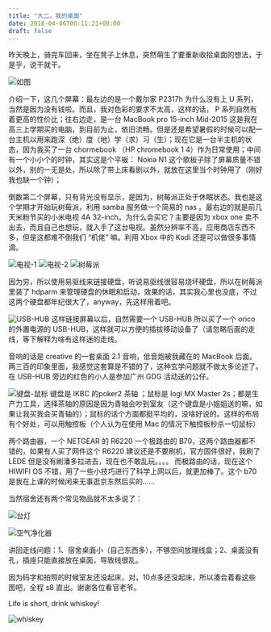 ```yaml
---
title: "大二，我的桌面"
date: 2018-04-06T00:11:21+08:00
draft: false
---
```


昨天晚上，骑完车回来，坐在凳子上休息，突然萌生了要重新收拾桌面的想法，于是乎，说干就干。

![如图](http://upload-images.jianshu.io/upload_images/6459921-001f041669b90871.jpg)

介绍一下，这几个屏幕：最左边的是一个戴尔家 P2317h 为什么没有上 U 系列，当然是因为没有钱啦。而且，我对色彩的要求不太高，这样的话， P 系列自然有着更高的性价比；往右边走，是一台 MacBook pro 15-inch Mid-2015 这是我在高三上学期买的电脑，到目前为止，依旧流畅。但是还是希望暑假的时候可以配一台主机以用来跑深（绝）度（地）学（求）习（生）；现在它是一台半主机的状态，因为我买了一台 chormebook （HP chromebook 1 4）作为日常使用；中间有一个小小个的时钟，其实这是个平板： Nokia N1 这个歌板子除了屏幕质量不错以外，别的一无是处，所以除了带上床看剧以外，就放在这里当个时钟用了（刚好我也缺一个钟）；
  
倒数第二个屏幕，只有背光没有显示，是因为，树莓派正处于休眠状态。我也是这个学期才开始玩树莓派，利用 samba 服务做一个简易的 nas 。最右边的就是前几天米粉节买的小米电视 4A 32-inch。为什么会买它？主要是因为 xbox one 卖不出去，而且自己也想玩，就入手了这台电视。虽然分辨率不高，应用商店东西不多，但是这都难不倒我们 “机佬” 嘛。利用 Xbox 中的 Kodi 还是可以做很多事情滴。

![电视-1](https://upload-images.jianshu.io/upload_images/6459921-48bdadd4133747d9.jpg)
![电视-2](https://upload-images.jianshu.io/upload_images/6459921-5f510c2aeb95cb27.jpg)
![树莓派](ttps://upload-images.jianshu.io/upload_images/6459921-6a56f8aaab699dd4.jpg)

因为穷，所以使用易驱线来链接硬盘，听说易驱线很容易烧坏硬盘，所以在树莓派里装了 hdparm 来管理硬盘的休眠和启动，效果的话，其实我心里也没底，不过这两个硬盘都年纪很大了，anyway，先这样用着吧。

![USB-HUB](https://upload-images.jianshu.io/upload_images/6459921-50ff3bf79a061f19.jpg)
这样链接屏幕以后，自然需要一个 USB-HUB 所以买了一个 orico 的外置电源的 USB-HUB，这样就可以方便的插拔移动设备了（请忽略后面的走线，等下解释为啥有这样迷的走线。

音响的话是 creative 的一套桌面 2.1 音响，低音炮被我藏在的 MacBook 后面。两三百的印象里面，我感觉这套算是不错的了，这种玄学问题就不做太多论述了。在 USB-HUB 旁边的红色的小人是参加广州 GDG 活动送的公仔。

![键盘-鼠标](https://upload-images.jianshu.io/upload_images/6459921-eeef38910910602f.jpg)
键盘是 IKBC 的poker2 茶轴 ；鼠标是 logi MX Master 2s；都是生产力工具，选择茶轴的原因是因为青轴会吵到室友（这个键盘是小姐姐送的嘛，如果让我买我会买青轴的）；鼠标的话个方面都挺平均的，没啥好说的。这样的布局有个好处，可以用触控板（个人认为在使用 Mac 的情况下触控板秒杀一切鼠标）

两个路由器，一个 NETGEAR 的 R6220 一个极路由的 B70，这两个路由器都不错的，如果有人买了网件这个 R6220 建议还是不要刷机，官方固件很好，我刷了 LEDE 但是没有刷潘多拉进去，现在也不敢乱玩。。。。 而极路由的话，现在这个 HIWIFI OS 不错，用了一些小技巧进行了科学上网以后，就更加棒了。这个 b70 是我在上课的时候闲来无事逛京东然后买的......

<p>当然宿舍还有两个常见物品就不太多说了：
  
![台灯](https://upload-images.jianshu.io/upload_images/6459921-9515f505ead05f2c.jpg)

![空气净化器](https://upload-images.jianshu.io/upload_images/6459921-c5efc034ffde3afb.jpg)

<p>讲回走线问题：1、宿舍桌面小（自己东西多），不够空间放理线盒；2、桌面没有孔，插座只能直接放在桌面，导致线很乱。</p>

<p>因为码字和拍照的时候室友还没起床，对，10点多还没起床，所以凑合着看这些图吧，全程 s8 直出。谢谢各位看官老爷。</p>

<p>Life is short, drink whiskey!

![whiskey](https://upload-images.jianshu.io/upload_images/6459921-d7613dc883a0e334.jpg)
